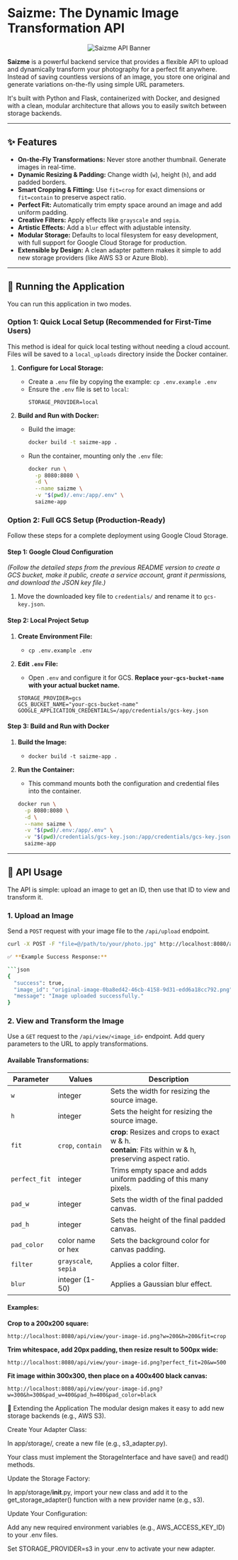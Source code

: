 # Saizme: The Dynamic Image Transformation API

<p align="center">
  <img src="https://placehold.co/600x300/1e293b/ffffff?text=Saizme+API&font=raleway" alt="Saizme API Banner">
</p>

**Saizme** is a powerful backend service that provides a flexible API to upload and dynamically transform your photography for a perfect fit anywhere. Instead of saving countless versions of an image, you store one original and generate variations on-the-fly using simple URL parameters.

It's built with Python and Flask, containerized with Docker, and designed with a clean, modular architecture that allows you to easily switch between storage backends.

---
## ✨ Features

* **On-the-Fly Transformations:** Never store another thumbnail. Generate images in real-time.
* **Dynamic Resizing & Padding:** Change width (`w`), height (`h`), and add padded borders.
* **Smart Cropping & Fitting:** Use `fit=crop` for exact dimensions or `fit=contain` to preserve aspect ratio.
* **Perfect Fit:** Automatically trim empty space around an image and add uniform padding.
* **Creative Filters:** Apply effects like `grayscale` and `sepia`.
* **Artistic Effects:** Add a `blur` effect with adjustable intensity.
* **Modular Storage:** Defaults to local filesystem for easy development, with full support for Google Cloud Storage for production.
* **Extensible by Design:** A clean adapter pattern makes it simple to add new storage providers (like AWS S3 or Azure Blob).

---
## 🚀 Running the Application

You can run this application in two modes.

### Option 1: Quick Local Setup (Recommended for First-Time Users)

This method is ideal for quick local testing without needing a cloud account. Files will be saved to a `local_uploads` directory inside the Docker container.

1.  **Configure for Local Storage:**
    * Create a `.env` file by copying the example: `cp .env.example .env`
    * Ensure the `.env` file is set to `local`:
        ```dotenv
        STORAGE_PROVIDER=local
        ```

2.  **Build and Run with Docker:**
    * Build the image:
        ```sh
        docker build -t saizme-app .
        ```
    * Run the container, mounting only the `.env` file:
        ```sh
        docker run \
          -p 8080:8080 \
          -d \
          --name saizme \
          -v "$(pwd)/.env:/app/.env" \
          saizme-app
        ```

### Option 2: Full GCS Setup (Production-Ready)

Follow these steps for a complete deployment using Google Cloud Storage.

#### **Step 1: Google Cloud Configuration**

*(Follow the detailed steps from the previous README version to create a GCS bucket, make it public, create a service account, grant it permissions, and download the JSON key file.)*

1.  Move the downloaded key file to `credentials/` and rename it to `gcs-key.json`.

#### **Step 2: Local Project Setup**

1.  **Create Environment File:**
    * `cp .env.example .env`

2.  **Edit `.env` File:**
    * Open `.env` and configure it for GCS. **Replace `your-gcs-bucket-name` with your actual bucket name.**
    ```dotenv
    STORAGE_PROVIDER=gcs
    GCS_BUCKET_NAME="your-gcs-bucket-name"
    GOOGLE_APPLICATION_CREDENTIALS=/app/credentials/gcs-key.json
    ```

#### **Step 3: Build and Run with Docker**

1.  **Build the Image:**
    * `docker build -t saizme-app .`

2.  **Run the Container:**
    * This command mounts both the configuration and credential files into the container.
    ```sh
    docker run \
      -p 8080:8080 \
      -d \
      --name saizme \
      -v "$(pwd)/.env:/app/.env" \
      -v "$(pwd)/credentials/gcs-key.json:/app/credentials/gcs-key.json" \
      saizme-app
    ```

---
## 📖 API Usage

The API is simple: upload an image to get an ID, then use that ID to view and transform it.

### 1. Upload an Image

Send a `POST` request with your image file to the `/api/upload` endpoint.

```sh
curl -X POST -F "file=@/path/to/your/photo.jpg" http://localhost:8080/api/upload

✅ **Example Success Response:**

```json
{
  "success": true,
  "image_id": "original-image-0ba8ed42-46cb-4158-9d31-edd6a18cc792.png",
  "message": "Image uploaded successfully."
}
```

### 2. View and Transform the Image

Use a `GET` request to the `/api/view/<image_id>` endpoint. Add query parameters to the URL to apply transformations.

#### Available Transformations:

| Parameter | Values | Description |
|-----------|--------|-------------|
| `w` | integer | Sets the width for resizing the source image. |
| `h` | integer | Sets the height for resizing the source image. |
| `fit` | `crop`, `contain` | **crop**: Resizes and crops to exact w & h.<br>**contain**: Fits within w & h, preserving aspect ratio. |
| `perfect_fit` | integer | Trims empty space and adds uniform padding of this many pixels. |
| `pad_w` | integer | Sets the width of the final padded canvas. |
| `pad_h` | integer | Sets the height of the final padded canvas. |
| `pad_color` | color name or hex | Sets the background color for canvas padding. |
| `filter` | `grayscale`, `sepia` | Applies a color filter. |
| `blur` | integer (1-50) | Applies a Gaussian blur effect. |

#### Examples:

**Crop to a 200x200 square:**
```
http://localhost:8080/api/view/your-image-id.png?w=200&h=200&fit=crop
```

**Trim whitespace, add 20px padding, then resize result to 500px wide:**
```
http://localhost:8080/api/view/your-image-id.png?perfect_fit=20&w=500
```

**Fit image within 300x300, then place on a 400x400 black canvas:**
```
http://localhost:8080/api/view/your-image-id.png?w=300&h=300&pad_w=400&pad_h=400&pad_color=black
```

🔧 Extending the Application
The modular design makes it easy to add new storage backends (e.g., AWS S3).

Create Your Adapter Class:

In app/storage/, create a new file (e.g., s3_adapter.py).

Your class must implement the StorageInterface and have save() and read() methods.

Update the Storage Factory:

In app/storage/__init__.py, import your new class and add it to the get_storage_adapter() function with a new provider name (e.g., s3).

Update Your Configuration:

Add any new required environment variables (e.g., AWS_ACCESS_KEY_ID) to your .env files.

Set STORAGE_PROVIDER=s3 in your .env to activate your new adapter.